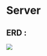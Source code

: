 # Server

## ERD :
![](https://velog.velcdn.com/images/choidongkuen/post/3a7beffa-3d0f-48ec-856a-8ca699f64b8a/image.png)

